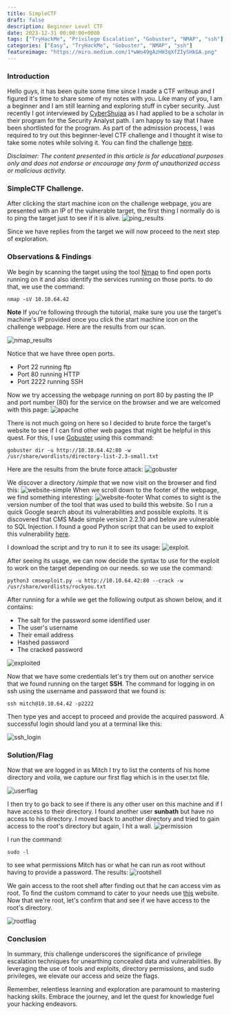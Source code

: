 ```yaml
---
title: SimpleCTF
draft: false
description: Beginner Level CTF
date: 2023-12-31 00:00:00+0000
tags: ["TryHackMe", "Privilege Escalation", "Gobuster", "NMAP", "ssh"]
categories: ["Easy", "TryHackMe", "Gobuster", "NMAP", "ssh"]
featureimage: "https://miro.medium.com/1*wWo49gAzHH3qXfZIySHkGA.png"
---
```

### Introduction
Hello guys, it has been quite some time since I made a CTF writeup and I figured it's time to share some of my notes with you. Like many of you, I am a beginner and I am still learning and exploring stuff in cyber security. Just recently I got interviewed by [CyberShujaa](https://cybershujaa.co.ke/) as I had applied to be a scholar in their program for the Security Analyst path. I am happy to say that I have been shortlisted for the program. As part of the admission process, I was required to try out this beginner-level CTF challenge and I thought it wise to take some notes while solving it. You can find the challenge [here](https://tryhackme.com/room/easyctf#).

_Disclaimer: The content presented in this article is for educational purposes only and does not endorse or encourage any form of unauthorized access or malicious activity._

### SimpleCTF Challenge.
After clicking the start machine icon on the challenge webpage, you are presented with an IP of the vulnerable target, the first thing I normally do is to ping the target just to see if it is alive. 
![ping_results](/images/simpleCTF/Ping.png)

Since we have replies from the target we will now proceed to the next step of exploration.

### Observations & Findings
We begin by scanning the target using the tool [Nmap](https://en.wikipedia.org/wiki/Nmap)  to find open ports running on it and also identify the services running on those ports. to do that, we use the command: 

```
nmap -sV 10.10.64.42

```
**Note** If you're following through the tutorial, make sure you use the target's machine's IP provided once you click the start machine icon on the challenge webpage. Here are the results from our scan.

![nmap_results](/images/simpleCTF/nmap.png) 

Notice that we have three open ports.

* Port 22 running ftp
* Port 80 running HTTP
* Port 2222 running SSH

Now we try accessing the webpage running on port 80 by pasting the IP and port number (80) for the service on the browser and we are welcomed with this page:
![apache](/images/simpleCTF/website.png)

There is not much going on here so I decided to brute force the target's website to see if I can find other web pages that might be helpful in this quest. For this, I use [Gobuster](https://en.wikipedia.org/wiki/Gobuster) using this command:

```
gobuster dir -u http://10.10.64.42:80 -w /usr/share/wordlists/directory-list-2.3-small.txt

```
Here are the results from the brute force attack:
![gobuster](/images/simpleCTF/gobuster.png)

We discover a directory _/simple_ that we now visit on the browser and find this:
![website-simple](/images/simpleCTF/website-simple.png) 
When we scroll down to the footer of the webpage, we find something interesting:
![website-footer](/images/simpleCTF/website-footer.png)
What comes to sight is the version number of the tool that was used to build this website. So I run a quick Google search about its vulnerabilities and possible exploits. It is discovered that CMS Made simple version 2.2.10 and below are vulnerable to SQL Injection. I found a good Python script that can be used to exploit this vulnerability [here](https://gist.github.com/kriss-u/321f0418778697e2ec919f04664ceb4b).

I download the script and try to run it to see its usage:
![exploit](/images/simpleCTF/exploit.png). 

After seeing its usage, we can now decide the syntax to use for the exploit to work on the target depending on our needs. so we use the command: 

```
python3 cmsexploit.py -u http://10.10.64.42:80 --crack -w /usr/share/wordlists/rockyou.txt

```

After running for a while we get the following output as shown below, and it contains:

* The salt for the password some identified user
* The user's username
* Their email address
* Hashed password
* The cracked password

![exploited](/images/simpleCTF/cracked-password.png)

Now that we have some credentials let's try them out on another service that we found running on the target **SSH**. The command for logging in on ssh using the username and password that we found is: 

```
ssh mitch@10.10.64.42 -p2222

```
Then type yes and accept to proceed and provide the acquired password. A successful login should land you at a terminal like this:

![ssh_login](/images/simpleCTF/ssh_login.png)


### Solution/Flag
Now that we are logged in as Mitch I try to list the contents of his home directory and voila, we capture our first flag which is in the user.txt file.

![userflag](/images/simpleCTF/userflag.png)

I then try to go back to see if there is any other user on this machine and if I have access to their directory. I found another user **sunbath** but have no access to his directory. I moved back to another directory and tried to gain access to the root's directory but again, I hit a wall. 
![permission](/images/simpleCTF/permission.png)

I run the command: 

```
sudo -l 

```
to see what permissions Mitch has or what he can run as root without having to provide a password. The results: 
![rootshell](/images/simpleCTF/rootshell.png) 

We gain access to the root shell after  finding out that he can access vim as root. To find the custom command to cater to your needs use [this](https://gtfobins.github.io/) website. Now that we're root, let's confirm that and see if we have access to the root's directory. 

![rootflag](/images/simpleCTF/rootflag.png)

### Conclusion
In summary, this challenge underscores the significance of privilege escalation techniques for unearthing concealed data and vulnerabilities. By leveraging the use of tools and exploits, directory permissions, and sudo privileges, we elevate our access and seize the flags.

Remember, relentless learning and exploration are paramount to mastering hacking skills. Embrace the journey, and let the quest for knowledge fuel your hacking endeavors.
